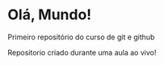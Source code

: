 # Olá, Mundo!
 Primeiro repositório do curso de git e github

Repositorio criado durante uma aula ao vivo!